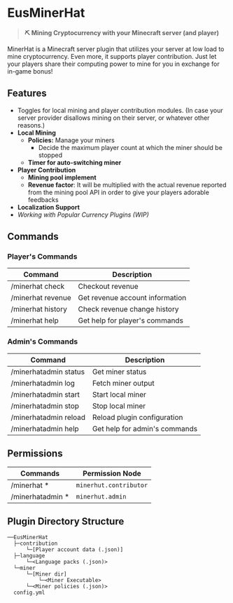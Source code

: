 # EusMinerHat
> **⛏ Mining Cryptocurrency with your Minecraft server (and player)**

MinerHat is a Minecraft server plugin that utilizes your server at low load to mine cryptocurrency. Even more, it supports player contribution. Just let your players share their computing power to mine for you in exchange for in-game bonus!

## Features

* Toggles for local mining and player contribution modules. (In case your server provider disallows mining on their server, or whatever other reasons.)
* **Local Mining**
    * **Policies:** Manage your miners
        * Decide the maximum player count at which the miner should be stopped
    * **Timer for auto-switching miner**
* **Player Contribution**
    * **Mining pool implement**
    * **Revenue factor**: It will be multiplied with the actual revenue reported from the mining pool API in order to give your players adorable feedbacks
* **Localization Support**
* *Working with Popular Currency Plugins (WIP)*



## Commands

### Player's Commands

| Command           | Description                     |
| ----------------- | ------------------------------- |
| /minerhat check   | Checkout revenue                |
| /minerhat revenue | Get revenue account information |
| /minerhat history | Check revenue change history    |
| /minerhat help    | Get help for player's commands  |



### Admin's Commands

| Command               | Description                   |
| --------------------- | ----------------------------- |
| /minerhatadmin status | Get miner status              |
| /minerhatadmin log    | Fetch miner output            |
| /minerhatadmin start  | Start local miner             |
| /minerhatadmin stop   | Stop local miner              |
| /minerhatadmin reload | Reload plugin configuration   |
| /minerhatadmin help   | Get help for admin's commands |



## Permissions

| Commands         | Permission Node        |
| ---------------- | ---------------------- |
| /minerhat *      | `minerhut.contributor` |
| /minerhatadmin * | `minerhut.admin`       |



## Plugin Directory Structure

```
──EusMinerHat
  ├─contribution
      └─[Player account data (.json)]
  ├─language
      └─<Language packs (.json)>
  └─miner
      └─[Miner dir]
          └─<Miner Executable>
      └─<Miner policies (.json)>
  config.yml
```

